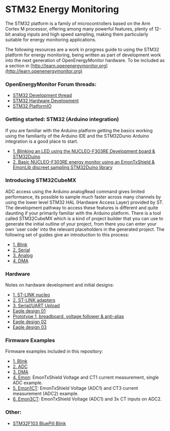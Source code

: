 # STM32 Energy Monitoring

The STM32 platform is a family of microcontrollers based on the Arm Cortex M processor, offering among many powerful features, plenty of 12-bit analog inputs and high speed sampling, making them particularly suitable for energy monitoring applications.

The following resources are a work in progress guide to using the STM32 platform for energy monitoring, being written as part of development work into the next generation of OpenEnergyMonitor hardware. To be included as a section in [http://learn.openenergymonitor.org](http://learn.openenergymonitor.org)

### OpenEnergyMonitor Forum threads:

- [STM32 Development thread](https://community.openenergymonitor.org/t/stm32-development)
- [STM32 Hardware Development](https://community.openenergymonitor.org/t/stm32-hardware-development/7135)
- [STM32 PlatformIO](https://community.openenergymonitor.org/t/stm32-platformio/7015)

### Getting started: STM32 (Arduino integration)

If you are familiar with the Arduino platform getting the basics working using the familiarity of the Arduino IDE and the STM32Dunio Arduino integration is a good place to start.

- [1. Blinking an LED using the NUCLEO-F303RE Development board & STM32Duino](docs/STM32Duino/Blink.md)
- [2. Basic NUCLEO-F303RE energy monitor using an EmonTxShield & EmonLib discreet sampling STM32Duino library](docs/STM32Duino/EmonLib.md)

### Introducing STM32CubeMX

ADC access using the Arduino analogRead command gives limited performance, its possible to sample much faster across many channels by using the lower level STM32 HAL (Hardware Access Layer) provided by ST. The development pathway to access these features is different and quite daunting if your primarily familiar with the Arduino platform. There is a tool called STM32CubeMX which is a kind of project builder that you can use to generate the initial outline of your project, from there you can enter your own 'user code' into the relevant placeholders in the generated project. The following set of guides give an introduction to this process:

- [1. Blink](docs/Blink.md)
- [2. Serial](docs/Serial.md)
- [3. Analog](docs/Analog.md)
- [4. DMA](docs/DMA.md)

### Hardware

Notes on hardware development and initial designs:

- [1. ST-LINK nucleo](docs/ST-LINK.md)
- [2. ST-LINK adapters](docs/st-link2.md)
- [3. Serial/UART Upload](docs/uartupload.md)
- [Eagle design 01](Hardware/1)
- [Prototype 1, breadboard, voltage follower & anti-alias](docs/prototype1.md)
- [Eagle design 02](Hardware/2)
- [Eagle design 03](Hardware/3)

### Firmware Examples

Firmware examples included in this repository:

- [1. Blink](Blink)
- [2. ADC](ADC)
- [3. DMA](DMA)
- [4. Emon](Emon): EmonTxShield Voltage and CT1 current measurement, single ADC example.
- [5. Emon1CT](Emon1CT): EmonTxShield Voltage (ADC1) and CT3 current measurement (ADC2) example.
- [6. Emon3CT](Emon3CT): EmonTxShield Voltage (ADC1) and 3x CT inputs on ADC2.


### Other:

- [STM32F103 BluePill Blink](docs/bluepill.md)

